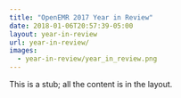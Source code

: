 ```yaml
---
title: "OpenEMR 2017 Year in Review"
date: 2018-01-06T20:57:39-05:00
layout: year-in-review
url: year-in-review/
images:
  - year-in-review/year_in_review.png
---
```


This is a stub; all the content is in the layout.
